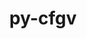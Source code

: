 ---
title: "py-cfgv"
layout: cache
categories: [package, develop-2024-08-04]
meta: {"versions": ["3.4.0"], "compilers": ["gcc@=11.1.0", "gcc@=11.4.0", "gcc@=9.4.0", "oneapi@=2024.2.0"], "oss": ["ubuntu20.04", "ubuntu22.04"], "platforms": ["linux"], "targets": ["neoverse_v1", "ppc64le", "x86_64_v3"], "stacks": ["data-vis-sdk", "e4s-neoverse_v1", "e4s-oneapi", "e4s-power", "root"], "num_specs": 6, "num_specs_by_stack": {"root": 6, "e4s-power": 1, "data-vis-sdk": 1, "e4s-neoverse_v1": 1, "e4s-oneapi": 1}}
spec_details: [{"hash": "llxpn5ac3fm55bhhkg7k45a2v2oa4ppm", "compiler": "gcc@=9.4.0", "versions": ["3.4.0"], "os": "ubuntu20.04", "platform": "linux", "target": "ppc64le", "variants": ["build_system=python_pip"], "stacks": ["root", "e4s-power"], "size": "-", "tarball": "https://binaries.spack.io/develop-2024-08-04/build_cache/linux-ubuntu20.04-ppc64le/gcc-9.4.0/py-cfgv-3.4.0/linux-ubuntu20.04-ppc64le-gcc-9.4.0-py-cfgv-3.4.0-llxpn5ac3fm55bhhkg7k45a2v2oa4ppm.spack"}, {"hash": "wnyf2c645iuuk4yj6i7kq77mzzcqhgpz", "compiler": "gcc@=11.1.0", "versions": ["3.4.0"], "os": "ubuntu20.04", "platform": "linux", "target": "x86_64_v3", "variants": ["build_system=python_pip"], "stacks": ["root", "data-vis-sdk"], "size": "-", "tarball": "https://binaries.spack.io/develop-2024-08-04/build_cache/linux-ubuntu20.04-x86_64_v3/gcc-11.1.0/py-cfgv-3.4.0/linux-ubuntu20.04-x86_64_v3-gcc-11.1.0-py-cfgv-3.4.0-wnyf2c645iuuk4yj6i7kq77mzzcqhgpz.spack"}, {"hash": "xtycrvw3s6htjmil62jtqdb7qkqcuqt2", "compiler": "gcc@=11.4.0", "versions": ["3.4.0"], "os": "ubuntu22.04", "platform": "linux", "target": "neoverse_v1", "variants": ["build_system=python_pip"], "stacks": ["root", "e4s-neoverse_v1"], "size": "-", "tarball": "https://binaries.spack.io/develop-2024-08-04/build_cache/linux-ubuntu22.04-neoverse_v1/gcc-11.4.0/py-cfgv-3.4.0/linux-ubuntu22.04-neoverse_v1-gcc-11.4.0-py-cfgv-3.4.0-xtycrvw3s6htjmil62jtqdb7qkqcuqt2.spack"}, {"hash": "qzk7grkiulw3midex6vks6xkrzxp5bao", "compiler": "gcc@=11.4.0", "versions": ["3.4.0"], "os": "ubuntu22.04", "platform": "linux", "target": "x86_64_v3", "variants": ["build_system=python_pip"], "stacks": ["root"], "size": "-", "tarball": "https://binaries.spack.io/develop-2024-08-04/build_cache/linux-ubuntu22.04-x86_64_v3/gcc-11.4.0/py-cfgv-3.4.0/linux-ubuntu22.04-x86_64_v3-gcc-11.4.0-py-cfgv-3.4.0-qzk7grkiulw3midex6vks6xkrzxp5bao.spack"}, {"hash": "klvuche6rprd2tdgd2slmmb56i4augwe", "compiler": "gcc@=11.4.0", "versions": ["3.4.0"], "os": "ubuntu22.04", "platform": "linux", "target": "x86_64_v3", "variants": ["build_system=python_pip"], "stacks": ["root"], "size": "-", "tarball": "https://binaries.spack.io/develop-2024-08-04/build_cache/linux-ubuntu22.04-x86_64_v3/gcc-11.4.0/py-cfgv-3.4.0/linux-ubuntu22.04-x86_64_v3-gcc-11.4.0-py-cfgv-3.4.0-klvuche6rprd2tdgd2slmmb56i4augwe.spack"}, {"hash": "5su57woy55bz5k26msamnp5i65gjafji", "compiler": "oneapi@=2024.2.0", "versions": ["3.4.0"], "os": "ubuntu22.04", "platform": "linux", "target": "x86_64_v3", "variants": ["build_system=python_pip"], "stacks": ["root", "e4s-oneapi"], "size": "-", "tarball": "https://binaries.spack.io/develop-2024-08-04/build_cache/linux-ubuntu22.04-x86_64_v3/oneapi-2024.2.0/py-cfgv-3.4.0/linux-ubuntu22.04-x86_64_v3-oneapi-2024.2.0-py-cfgv-3.4.0-5su57woy55bz5k26msamnp5i65gjafji.spack"}]
---